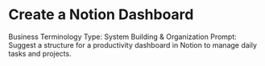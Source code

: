 # Create a Notion Dashboard

Business Terminology Type: System Building & Organization
Prompt: Suggest a structure for a productivity dashboard in Notion to manage daily tasks and projects.